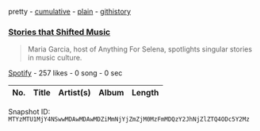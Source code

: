 pretty - [cumulative](/playlists/cumulative/37i9dQZF1DX7Sllq4gSA7d.md) - [plain](/playlists/plain/37i9dQZF1DX7Sllq4gSA7d) - [githistory](https://github.githistory.xyz/mackorone/spotify-playlist-archive/blob/main/playlists/plain/37i9dQZF1DX7Sllq4gSA7d)

### [Stories that Shifted Music ](https://open.spotify.com/playlist/37i9dQZF1DX7Sllq4gSA7d)

> Maria Garcia, host of Anything For Selena, spotlights singular stories in music culture.

[Spotify](https://open.spotify.com/user/spotify) - 257 likes - 0 song - 0 sec

| No. | Title | Artist(s) | Album | Length |
|---|---|---|---|---|

Snapshot ID: `MTYzMTU1MjY4NSwwMDAwMDAwMDZiMmNjYjZmZjM0MzFmMDQzY2JhNjZlZTQ4ODc5Y2Mz`
